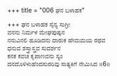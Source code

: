 +++
title = "006 ಘನ ಬಳಾಹಕ"

+++
ಘನ ಬಳಾಹಕ ಸೈನ್ಯ ಸುಗ್ರೀ   
ವನನು ನಿರ್ಮಳ ಮೇಘಪುಷ್ಪನ   
ನನುವಿನಲಿ ಹೂಡಿದನು ದಾರುಕ ಹೇಮಮಯ ರಥವ   
ಧನುವ ಶಸ್ತ್ರಾಸ್ತ್ರವ ಸುದರ್ಶನ   
ಕನಕ ಕವಚ ಕೃಪಾಣವನು ಸ್ಯಂ   
ದನದೊಳಿಳುಹೆಂದಸುರರಿವು ಸಾತ್ಯಕಿಗೆ ನೇಮಿಸಿದ    ॥6॥